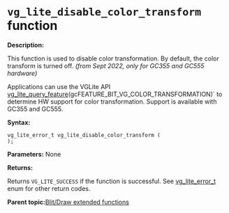 # `vg_lite_disable_color_transform` function

**Description:**

This function is used to disable color transformation. By default, the color transform is turned off. *\(from Sept 2022, only for GC355 and GC555 hardware\)*

Applications can use the VGLite API [vg\_lite\_query\_feature](vg_lite_query_feature_function.md)(gcFEATURE_BIT_VG_COLOR_TRANSFORMATION)` to determine HW support for color transformation. Support is available with GC355 and GC555.

**Syntax:**

```
vg_lite_error_t vg_lite_disable_color_transform (
);

```

**Parameters:** None

**Returns:**

Returns `VG_LITE_SUCCESS` if the function is successful. See [vg\_lite\_error\_t](vg_lite_error_t_enumeration.md) enum for other return codes.

**Parent topic:**[Blit/Draw extended functions](../topics/premultiply_and_scissor_functions.md)

